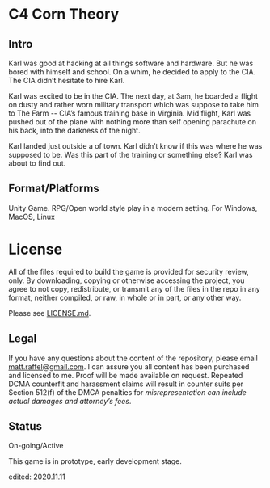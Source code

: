 # C4 Corn Theory

## Intro
Karl was good at hacking at all things software and hardware.  But he was bored with himself and school.  On a whim, he decided to apply to the CIA.   The CIA didn’t hesitate to hire Karl.

Karl was excited to be in the CIA.  The next day, at 3am, he boarded a flight on dusty and rather worn military transport which was suppose to take him to The Farm -- CIA’s famous training base in Virginia.   Mid flight, Karl was pushed out of the plane with nothing more than self opening parachute on his back, into the darkness of the night. 

Karl landed just outside a of town.  Karl didn’t know if this was where he was supposed to be.  Was this part of the training or something else?  Karl was about to find out.

## Format/Platforms
Unity Game.   RPG/Open world style play in a modern setting.  For Windows, MacOS, Linux

# License
All of the files required to build the game is provided for security review, only.  By downloading, copying or otherwise accessing the project, you agree to not copy, redistribute, or transmit any of the files in the repo in any format, neither compiled, or raw, in whole or in part, or any other way.

Please see [LICENSE.md](./LICENSE.md).  

## Legal
If you have any questions about the content of the repository, please email [matt.raffel@gmail.com](mailto:matt.raffel@gmail.com). I can assure you all content has been purchased and licensed to me. Proof will be made available on request. Repeated DCMA counterfit and harassment claims will result in counter suits per Section 512(f) of the DMCA penalties for _misrepresentation can include actual damages and attorney’s fees_.

## Status
On-going/Active

This game is in prototype, early development stage.

edited: 2020.11.11